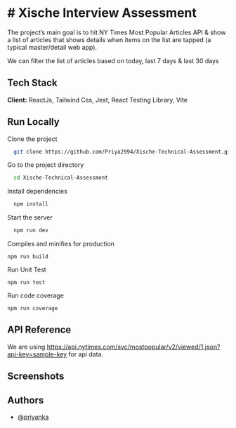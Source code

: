 # # Xische Interview Assessment

The project’s main goal is to hit NY Times Most Popular Articles API & show a list of articles that shows details when items on the list are tapped (a typical master/detail web app).

We can filter the list of articles based on today, last 7 days & last 30 days

## Tech Stack

**Client:** ReactJs, Tailwind Css, Jest, React Testing Library, Vite

## Run Locally

Clone the project

```bash
  git clone https://github.com/Priya2994/Xische-Technical-Assessment.git
```

Go to the project directory

```bash
  cd Xische-Technical-Assessment
```

Install dependencies

```bash
  npm install
```

Start the server

```bash
  npm run dev
```

Compiles and minifies for production

```
npm run build
```

Run Unit Test

```
npm run test
```

Run code coverage

```
npm run coverage
```

## API Reference

We are using https://api.nytimes.com/svc/mostpopular/v2/viewed/1.json?api-key=sample-key for api data.

## Screenshots

## Authors

- [@priyanka](https://github.com/Priya2994)
